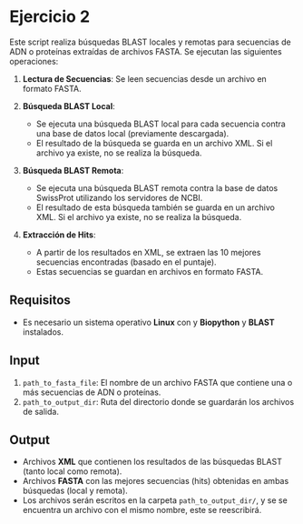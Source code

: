 
# Ejercicio 2

Este script realiza búsquedas BLAST locales y remotas para secuencias de ADN o proteínas extraídas de archivos FASTA. Se ejecutan las siguientes operaciones:

1. **Lectura de Secuencias**: Se leen secuencias desde un archivo en formato FASTA.

2. **Búsqueda BLAST Local**:
   - Se ejecuta una búsqueda BLAST local para cada secuencia contra una base de datos local (previamente descargada).
   - El resultado de la búsqueda se guarda en un archivo XML. Si el archivo ya existe, no se realiza la búsqueda.

3. **Búsqueda BLAST Remota**:
   - Se ejecuta una búsqueda BLAST remota contra la base de datos SwissProt utilizando los servidores de NCBI.
   - El resultado de esta búsqueda también se guarda en un archivo XML. Si el archivo ya existe, no se realiza la búsqueda.

4. **Extracción de Hits**:
   - A partir de los resultados en XML, se extraen las 10 mejores secuencias encontradas (basado en el puntaje).
   - Estas secuencias se guardan en archivos en formato FASTA.

## Requisitos

- Es necesario un sistema operativo **Linux** con y **Biopython** y **BLAST** instalados.

## Input

1. `path_to_fasta_file`: El nombre de un archivo FASTA que contiene una o más secuencias de ADN o proteínas.
2. `path_to_output_dir`: Ruta del directorio donde se guardarán los archivos de salida.

## Output

- Archivos **XML** que contienen los resultados de las búsquedas BLAST (tanto local como remota).
- Archivos **FASTA** con las mejores secuencias (hits) obtenidas en ambas búsquedas (local y remota).
- Los archivos serán escritos en la carpeta `path_to_output_dir/`, y se se encuentra un archivo con el mismo nombre, este se reescribirá.

